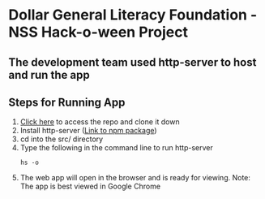 # Dollar General Literacy Foundation - NSS Hack-o-ween Project

## The development team used http-server to host and run the app
## Steps for Running App
1. [Click here](https://github.com/nashville-software-school/dg-hackoween-2019) to access the repo and clone it down
1. Install http-server ([Link to npm package](https://www.npmjs.com/package/http-server))
1. cd into the src/ directory
1. Type the following in the command line to run http-server
   ```
   hs -o
   ```
5. The web app will open in the browser and is ready for viewing. Note: The app is best viewed in Google Chrome

